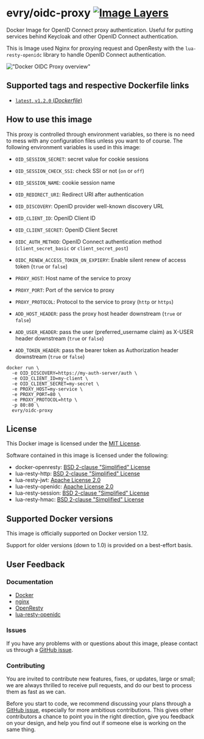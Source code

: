 # evry/oidc-proxy [![Image Layers](https://images.microbadger.com/badges/image/evry/oidc-proxy.svg)](https://microbadger.com/#/images/evry/oidc-proxy)

Docker Image for OpenID Connect proxy authentication. Useful for putting
services behind Keycloak and other OpenID Connect authentication.

This is Image used Nginx for proxying request and OpenResty with the
`lua-resty-openidc` library to handle OpenID Connect authentication.

!["Docker OIDC Proxy overview"](https://raw.githubusercontent.com/evry/docker-oidc-proxy/master/assets/overview.png "Docker OIDC Proxy overview")

## Supported tags and respective Dockerfile links

* [`latest`, `v1.2.0` (*Dockerfile*)](https://github.com/evry/docker-oidc-proxy/blob/master/Dockerfile)

## How to use this image

This proxy is controlled through environment variables, so there is no need to
mess with any configuration files unless you want to of course. The following
environment variables is used in this image:

* `OID_SESSION_SECRET`: secret value for cookie sessions
* `OID_SESSION_CHECK_SSI`: check SSI or not (`on` or `off`)
* `OID_SESSION_NAME`: cookie session name

* `OID_REDIRECT_URI`: Redirect URI after authentication
* `OID_DISCOVERY`: OpenID provider well-known discovery URL
* `OID_CLIENT_ID`: OpenID Client ID
* `OID_CLIENT_SECRET`: OpenID Client Secret
* `OIDC_AUTH_METHOD`: OpenID Connect authentication method (`client_secret_basic` or `client_secret_post`)
* `OIDC_RENEW_ACCESS_TOKEN_ON_EXPIERY`: Enable silent renew of access token (`true` or `false`)

* `PROXY_HOST`: Host name of the service to proxy
* `PROXY_PORT`: Port of the service to proxy
* `PROXY_PROTOCOL`: Protocol to the service to proxy (`http` or `https`)

* `ADD_HOST_HEADER`: pass the proxy host header downstream (`true` or `false`)
* `ADD_USER_HEADER`: pass the user (preferred\_username claim) as X-USER header downstream (`true` or `false`)
* `ADD_TOKEN_HEADER`: pass the bearer token as Authorization header downstream (`true` or `false`)

```
docker run \
  -e OID_DISCOVERY=https://my-auth-server/auth \
  -e OID_CLIENT_ID=my-client \
  -e OID_CLIENT_SECRET=my-secret \
  -e PROXY_HOST=my-service \
  -e PROXY_PORT=80 \
  -e PROXY_PROTOCOL=http \
  -p 80:80 \
  evry/oidc-proxy
```

## License

This Docker image is licensed under the [MIT License](https://github.com/evry/docker-oidc-proxy/blob/master/LICENSE).

Software contained in this image is licensed under the following:

* docker-openresty: [BSD 2-clause "Simplified" License](https://github.com/openresty/docker-openresty/blob/master/COPYRIGHT)
* lua-resty-http: [BSD 2-clause "Simplified" License](https://github.com/pintsized/lua-resty-http/blob/master/LICENSE)
* lua-resty-jwt: [Apache License 2.0](https://github.com/cdbattags/lua-resty-jwt/blob/master/LICENSE.txt)
* lua-resty-openidc: [Apache License 2.0](https://github.com/pingidentity/lua-resty-openidc/blob/master/LICENSE.txt)
* lua-resty-session: [BSD 2-clause "Simplified" License](https://github.com/bungle/lua-resty-session/blob/master/LICENSE)
* lua-resty-hmac: [BSD 2-clause "Simplified" License](https://github.com/jkeys089/lua-resty-hmac/#copyright-and-license)

## Supported Docker versions

This image is officially supported on Docker version 1.12.

Support for older versions (down to 1.0) is provided on a best-effort basis.

## User Feedback

### Documentation

* [Docker](http://docs.docker.com)
* [nginx](http://nginx.org/en/docs/)
* [OpenResty](http://openresty.org/)
* [lua-resty-openidc](https://github.com/pingidentity/lua-resty-openidc#readme)

### Issues

If you have any problems with or questions about this image, please contact us
through a [GitHub issue](https://github.com/evry/docker-oidc-proxy/issues).

### Contributing

You are invited to contribute new features, fixes, or updates, large or small;
we are always thrilled to receive pull requests, and do our best to process them
as fast as we can.

Before you start to code, we recommend discussing your plans through a [GitHub
issue](https://github.com/evry/docker-oidc-proxy/issues), especially for more
ambitious contributions. This gives other contributors a chance to point you in
the right direction, give you feedback on your design, and help you find out if
someone else is working on the same thing.
